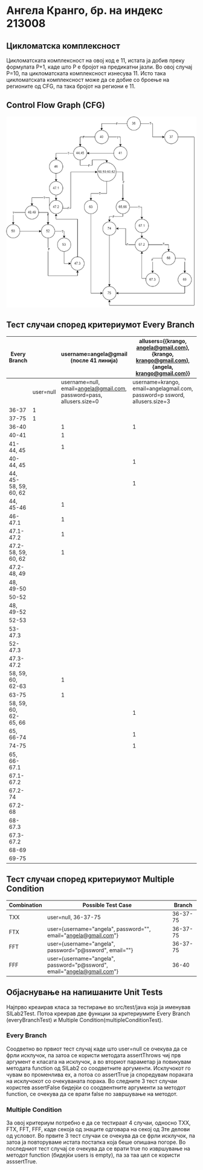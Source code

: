 # Ангела Кранго, бр. на индекс 213008
## Цикломатска комплексност
Цикломатската комплексност на овој код е 11, истата ја добив преку формулата P+1, каде што P е бројот на предикатни јазли. Во овој случаj P=10, па цикломатската комплексност изнесува 11. Исто така цикломатската комплексност може да се добие со броење на регионите од CFG, па така бројот на региони е 11.

## Control Flow Graph (CFG)
![CFG](CFG.png)

## Тест случаи според критериумот Every Branch

| Every Branch |  | username=angela@gmail (после 41 линија) | allusers={{krango, angela@gmail.com},{krango, krango@gmail.com},{angela, krango@gmail.com}} | allusers={{krango, angela@gmail.com},{krango, krango@gmail.com},{angela, krango@gmail.com}} |
|--------------|----------|----------|----------|----------|
|              | user=null | username=null, email=angela@gmail.com, password=pass, allusers.size=0 | username=krango, email=angelagmail.com, password=p ssword, allusers.size=3 | username=krango, email=angela@gmail.com, password=p@ssword, allusers.size=3 |
| 36-37        | 1        |          |          |          |
| 37-75        | 1        |          |          |          |
| 36-40        |          | 1        | 1        | 1        |
| 40-41        |          | 1        |          |          |
| 41-44, 45    |          | 1        |          |          |
| 40-44, 45    |          |          | 1        | 1        |
| 44, 45-58, 59, 60, 62 |    |          | 1        |          |
| 44, 45-46    |          | 1        |          | 1        |
| 46-47.1      |          | 1        |          | 1        |
| 47.1-47.2    |          | 1        |          | 1        |
| 47.2-58, 59, 60, 62 |     | 1        |          | 1        |
| 47.2-48, 49  |          |          |          | 1        |
| 48, 49-50    |          |          |          | 1        |
| 50-52        |          |          |          | 1        |
| 48, 49-52    |          |          |          | 1        |
| 52-53        |          |          |          | 1        |
| 53-47.3      |          |          |          | 1        |
| 52-47.3      |          |          |          | 1        |
| 47.3-47.2    |          |          |          | 1        |
| 58, 59, 60, 62-63 |     | 1        |          |          |
| 63-75        |          | 1        |          |          |
| 58, 59, 60, 62-65, 66 |     |          | 1        | 1        |
| 65, 66-74    |          |          | 1        | 1        |
| 74-75        |          |          | 1        |          |
| 65, 66-67.1  |          |          |          | 1        |
| 67.1-67.2    |          |          |          | 1        |
| 67.2-74      |          |          |          | 1        |
| 67.2-68      |          |          |          | 1        |
| 68-67.3      |          |          |          | 1        |
| 67.3-67.2    |          |          |          | 1        |
| 68-69        |          |          |          | 1        |
| 69-75        |          |          |          | 1        |


## Тест случаи според критериумот Multiple Condition
| Combination | Possible Test Case                                                  | Branch     |
|-------------|--------------------------------------------------------------------|------------|
| TXX         | user=null, 36-37-75                                                |  36-37-75 |
| FTX         | user={username="angela", password="", email="angela@gmail.com"}   |  36-37-75  |
| FFT         | user={username="angela", password="p@ssword", email=""}           |  36-37-75  |
| FFF         | user={username="angela", password="p@ssword", email="angela@gmail.com"} | 36-40 |


## Објаснување на напишаните Unit Tests
Најпрво креаирав класа за тестирање во src/test/java која ја именував SILab2Test. Потоа креирав две функции за критериумите Every Branch (everyBranchTest) и Multiple Condition(multipleConditionTest).
### Every Branch
Соодветно во првиот тест случај каде што user=null се очекува да се фрли исклучок, па затоа се користи методата assertThrows чиј прв аргумент е класата на исклучок, а во вториот параметар ја повикувам методата function од SILab2 со соодветните аргументи. Исклучокот го чувам во променлива ex, а потоа со assertTrue ја споредувам пораката на исклучокот со очекуваната порака. Во следните 3 тест случаи користев assertFalse бидејќи со соодвентните аргументи за методот function, се очекува да се врати false по завршување на методот.
### Multiple Condition
За овој критериум потребно е да се тестираат 4 случаи, односно TXX, FTX, FFT, FFF, каде секоја од знаците одговара на секој од 3те делови од условот. Во првите 3 тест случаи се очекува да се фрли исклучок, па затоа ја повторуваме истата постапка која беше опишана погоре. Во последниот тест случај се очекува да се врати true по извршување на методот function (бидејќи users is empty), па за таа цел се користи asssertTrue.
